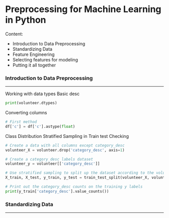 # Preprocessing for Machine Learning in Python
Content:
- Introduction to Data Preprocessing
- Standardizing Data
- Feature Engineering
- Selecting features for modeling
- Putting it all together

### Introduction to Data Preprocessing
---
Working with data types
Basic desc
```python
print(volunteer.dtypes)
```
Converting columns
```python
# First method
df['c'] = df['c'].astype(float)
```

Class Distribution Stratified Sampling in Train test
Checking
```python
# Create a data with all columns except category_desc
volunteer_X = volunteer.drop('category_desc', axis=1)

# Create a category_desc labels dataset
volunteer_y = volunteer[['category_desc']]

# Use stratified sampling to split up the dataset according to the volunteer_y dataset
X_train, X_test, y_train, y_test = train_test_split(volunteer_X, volunteer_y, stratify=volunteer_y)

# Print out the category_desc counts on the training y labels
print(y_train['category_desc'].value_counts())
```

### Standardizing Data
---
